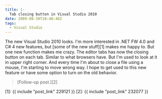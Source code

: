 ```yaml
---
title: |-
  Tab closing button in Visual Studio 2010
date: 2009-08-30T18:40:46Z
tags:
  - Visual Studio
---
```

The new Visual Studio 2010 looks. I'm more interested in .NET FW 4.0 and C# 4 new features, but [some of the new stuff][1] makes me happy to. But one new function makes me crazy. The editor tabs has now the closing button on each tab. Similar to what browsers have. But I'm used to look at it in upper right corner. And every time I'm about to close a file using a mouse, I'm starting to move wrong way. I hope to get used to this new feature or have some option to turn on the old behavior.

> [Follow-up post.][2]

[1]: {{ include "post_link" 229121 }}
[2]: {{ include "post_link" 232077 }}